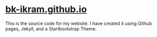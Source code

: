 [bk-ikram.github.io](bk-ikram.github.io)
==========================================
This is the source code for my website. I have created it using Github pages, Jekyll, and a Startbootstrap Theme.
